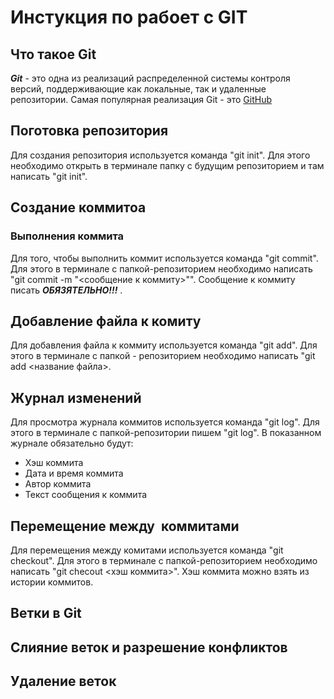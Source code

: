 # Инстукция по рабоет с GIT

## Что такое Git
***Git*** - это одна из реализаций распределенной системы контроля версий, поддерживающие как локальные, так и удаленные репозитории. Самая популярная реализация Git - это [GitHub](https://github.com)

## Поготовка репозитория
Для создания репозитория используется команда "git init". Для этого необходимо открыть в терминале папку с будущим репозиторием и там написать "git init".

## Создание коммитоа

### Выполнения коммита
Для того, чтобы выполнить коммит используется команда "git commit". Для этого в терминале с папкой-репозиторием необходимо написать "git commit -m "<сообщение к коммиту>"". Сообщение к коммиту писать ***ОБЯЗЯТЕЛЬНО!!!*** .

## Добавление файла к комиту
Для добавления файла к коммиту используется команда "git add". Для этого в терминале с папкой - репозиторием необходимо написать "git add <название файла>.

## Журнал изменений 
Для просмотра журнала коммитов используется команда "git log". Для этого в терминале с папкой-репозитории пишем "git log". В показанном журнале обязательно будут:
* Хэш коммита 
* Дата и время коммита
* Автор коммита
* Текст сообщения к коммита

## Перемещение между  коммитами
Для перемещения между комитами используется команда "git checkout". Для этого в терминале с папкой-репозиторием необходимо написать "git checout <хэш коммита>". Хэш коммита можно взять из истории коммитов.

## Ветки в Git

## Слияние веток и разрешение конфликтов

## Удаление веток
